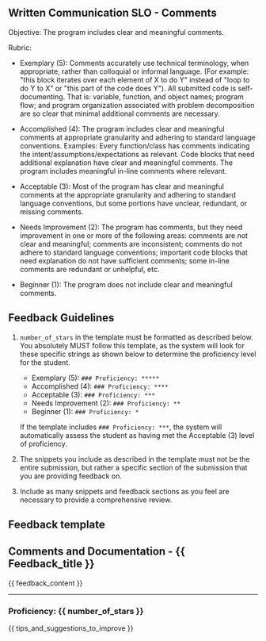 ## Written Communication SLO - Comments

Objective: The program includes clear and meaningful comments.

Rubric:

- Exemplary (5): Comments accurately use technical terminology, when appropriate, rather than colloquial or informal language. (For example: "this block iterates over each element of X to do Y" instead of "loop to do Y to X" or "this part of the code does Y"). All submitted code is self-documenting. That is: variable, function, and object names; program flow; and program organization associated with problem decomposition are so clear that minimal additional comments are necessary.

- Accomplished (4): The program includes clear and meaningful comments at appropriate granularity and adhering to standard language conventions. Examples: Every function/class has comments indicating the intent/assumptions/expectations as relevant. Code blocks that need additional explanation have clear and meaningful comments. The program includes meaningful in-line comments where relevant.

- Acceptable (3): Most of the program has clear and meaningful comments at the appropriate granularity and adhering to standard language conventions, but some portions have unclear, redundant, or missing comments.

- Needs Improvement (2): The program has comments, but they need improvement in one or more of the following areas: comments are not clear and meaningful; comments are inconsistent; comments do not adhere to standard language conventions; important code blocks that need explanation do not have sufficient comments; some in-line comments are redundant or unhelpful, etc.

- Beginner (1): The program does not include clear and meaningful comments.

## Feedback Guidelines

1. `number_of_stars` in the template must be formatted as described below. You absolutely MUST follow this template, as the system will look for these specific strings as shown below to determine the proficiency level for the student.

   - Exemplary (5): `### Proficiency: *****`
   - Accomplished (4): `### Proficiency: ****`
   - Acceptable (3): `### Proficiency: ***`
   - Needs Improvement (2): `### Proficiency: **`
   - Beginner (1): `### Proficiency: *`

   If the template includes `### Proficiency: ***`, the system will automatically assess the student as having met the Acceptable (3) level of proficiency.

2. The snippets you include as described in the template must not be the entire submission, but rather a specific section of the submission that you are providing feedback on.

3. Include as many snippets and feedback sections as you feel are necessary to provide a comprehensive review.

## Feedback template

<!-- Template starts from here -->

## Comments and Documentation - {{ Feedback_title }}

{{ feedback_content }}

---

### Proficiency: {{ number_of_stars }}

{{ tips_and_suggestions_to_improve }}
